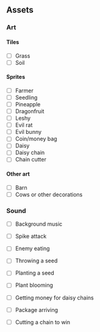 ## Assets

### Art

#### Tiles

- [ ] Grass
- [ ] Soil

#### Sprites

- [ ] Farmer
- [ ] Seedling
- [ ] Pineapple
- [ ] Dragonfruit
- [ ] Leshy
- [ ] Evil rat
- [ ] Evil bunny
- [ ] Coin/money bag
- [ ] Daisy
- [ ] Daisy chain
- [ ] Chain cutter

#### Other art

- [ ] Barn
- [ ] Cows or other decorations

### Sound

- [ ] Background music
- [ ] Spike attack
- [ ] Enemy eating
- [ ] Throwing a seed
- [ ] Planting a seed
- [ ] Plant blooming
- [ ] Getting money for daisy chains
- [ ] Package arriving
- [ ] Cutting a chain to win

